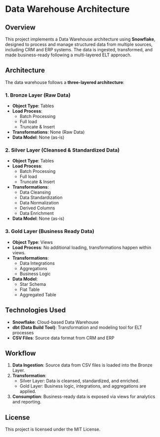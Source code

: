 # Data Warehouse Architecture

## Overview
This project implements a Data Warehouse architecture using **Snowflake**, designed to process and manage structured data from multiple sources, including CRM and ERP systems. The data is ingested, transformed, and made business-ready following a multi-layered ELT approach.

## Architecture
The data warehouse follows a **three-layered architecture**:

### 1. Bronze Layer (Raw Data)
- **Object Type**: Tables
- **Load Process**:
  - Batch Processing
  - Full load
  - Truncate & Insert
- **Transformations**: None (Raw Data)
- **Data Model**: None (as-is)

### 2. Silver Layer (Cleansed & Standardized Data)
- **Object Type**: Tables
- **Load Process**:
  - Batch Processing
  - Full load
  - Truncate & Insert
- **Transformations**:
  - Data Cleansing
  - Data Standardization
  - Data Normalization
  - Derived Columns
  - Data Enrichment
- **Data Model**: None (as-is)

### 3. Gold Layer (Business Ready Data)
- **Object Type**: Views
- **Load Process**: No additional loading, transformations happen within views.
- **Transformations**:
  - Data Integrations
  - Aggregations
  - Business Logic
- **Data Model**:
  - Star Schema
  - Flat Table
  - Aggregated Table

## Technologies Used
- **Snowflake**: Cloud-based Data Warehouse
- **dbt (Data Build Tool)**: Transformation and modeling tool for ELT processes
- **CSV Files**: Source data format from CRM and ERP

## Workflow
1. **Data Ingestion**: Source data from CSV files is loaded into the Bronze Layer.
2. **Transformation**:
   - Silver Layer: Data is cleansed, standardized, and enriched.
   - Gold Layer: Business logic, integrations, and aggregations are applied.
3. **Consumption**: Business-ready data is exposed via views for analytics and reporting.

## License
This project is licensed under the MIT License.

